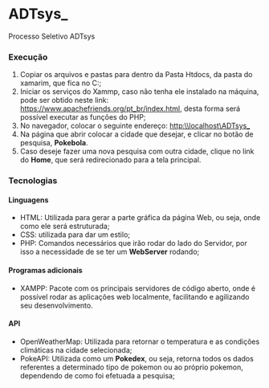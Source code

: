 # ADTsys_
Processo Seletivo ADTsys

### Execução

1. Copiar os arquivos e pastas para dentro da Pasta Htdocs, da pasta do xamarim, que fica no C:\;
2. Iniciar os serviços do Xammp, caso não tenha ele instalado na máquina, pode ser obtido neste link: <https://www.apachefriends.org/pt_br/index.html>, desta forma será possível executar as funções do PHP;
3. No navegador, colocar o seguinte endereço: <http:\\localhost\ADTsys_>
4. Na página que abrir colocar a cidade que desejar, e clicar no botão de pesquisa, **Pokebola**.
5. Caso deseje fazer uma nova pesquisa com outra cidade, clique no link do **Home**, que será redirecionado para a tela principal.

### Tecnologias
#### **Linguagens**
* HTML: Utilizada para gerar a parte gráfica da página Web, ou seja, onde como ele será estruturada;
* CSS: utilizada para dar um estilo;
* PHP: Comandos necessários que irão rodar do lado do Servidor, por isso a necessidade de se ter um **WebServer** rodando;
#### **Programas adicionais**
* XAMPP: Pacote com os principais servidores de código aberto, onde é possível rodar as aplicações web localmente, facilitando e agilizando seu desenvolvimento.
#### **API**
*  OpenWeatherMap: Utilizada para retornar o temperatura e as condições climáticas na cidade selecionada;
* PokeAPI: Utilizada como um **Pokedex**, ou seja, retorna todos os dados referentes a determinado tipo de pokemon ou ao próprio pokemon, dependendo de como foi efetuada a pesquisa;
